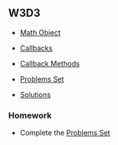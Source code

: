 ## W3D3

+ [Math Object][math-object]
+ [Callbacks][callbacks]
+ [Callback Methods][callback-methods]


+ [Problems Set][problems-w3d3]
+ [Solutions][solutions-w3d3]



### Homework

+ Complete the [Problems Set][problems-w3d3]

[math-object]: ./notes/math_object.md
[callbacks]: ./notes/callbacks.md
[callback-methods]: ./notes/callback_methods.md
[problems-w3d3]: ./problems/problem_set.md
[solutions-w3d3]: ./problems/solution.js
